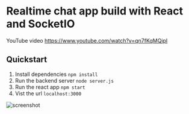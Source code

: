 # Realtime chat app build with React and SocketIO

YouTube video https://www.youtube.com/watch?v=qn7fKqMQipI

## Quickstart

1. Install dependencies `npm install`
1. Run the backend server `node server.js`
1. Run the react app `npm start`
1. Vist the url `localhost:3000`

![screenshot](https://user-images.githubusercontent.com/624760/133443514-4bc94c19-283f-442e-96d8-cb2fd53f1c05.gif)
